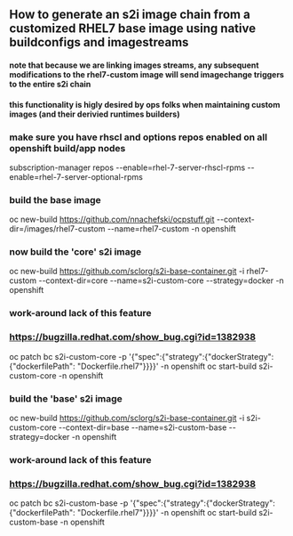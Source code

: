 ## How to generate an s2i image chain from a customized RHEL7 base image using native buildconfigs and imagestreams
#### note that because we are linking images streams, any subsequent modifications to the rhel7-custom image will send imagechange triggers to the entire s2i chain
#### this functionality is higly desired by ops folks when maintaining custom images (and their derivied runtimes builders)

### make sure you have rhscl and options repos enabled on all openshift build/app nodes
subscription-manager repos --enable=rhel-7-server-rhscl-rpms --enable=rhel-7-server-optional-rpms

### build the base image
oc new-build https://github.com/nnachefski/ocpstuff.git --context-dir=/images/rhel7-custom --name=rhel7-custom -n openshift

### now build the 'core' s2i image
oc new-build https://github.com/sclorg/s2i-base-container.git -i rhel7-custom --context-dir=core --name=s2i-custom-core --strategy=docker -n openshift
### work-around lack of this feature 
### https://bugzilla.redhat.com/show_bug.cgi?id=1382938 
oc patch bc s2i-custom-core -p '{"spec":{"strategy":{"dockerStrategy":{"dockerfilePath": "Dockerfile.rhel7"}}}}' -n openshift
oc start-build s2i-custom-core -n openshift

### build the 'base' s2i image
oc new-build https://github.com/sclorg/s2i-base-container.git -i s2i-custom-core --context-dir=base --name=s2i-custom-base --strategy=docker -n openshift
### work-around lack of this feature 
### https://bugzilla.redhat.com/show_bug.cgi?id=1382938 
oc patch bc s2i-custom-base -p '{"spec":{"strategy":{"dockerStrategy":{"dockerfilePath": "Dockerfile.rhel7"}}}}' -n openshift
oc start-build s2i-custom-base -n openshift

